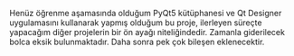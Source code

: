 Henüz öğrenme aşamasında olduğum PyQt5 kütüphanesi ve Qt Designer uygulamasını kullanarak yapmış olduğum bu proje, ilerleyen süreçte yapacağım diğer projelerin bir ön ayağı niteliğindedir.
Zamanla giderilecek bolca eksik bulunmaktadır.
Daha sonra pek çok bileşen eklenecektir.
